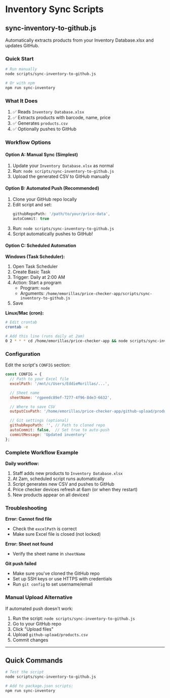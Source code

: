 # Inventory Sync Scripts

## sync-inventory-to-github.js

Automatically extracts products from your Inventory Database.xlsx and updates GitHub.

### Quick Start

```bash
# Run manually
node scripts/sync-inventory-to-github.js

# Or with npm
npm run sync-inventory
```

### What It Does

1. ✅ Reads `Inventory Database.xlsx`
2. ✅ Extracts products with barcode, name, price
3. ✅ Generates `products.csv`
4. ✅ Optionally pushes to GitHub

### Workflow Options

#### Option A: Manual Sync (Simplest)

1. Update your `Inventory Database.xlsx` as normal
2. Run: `node scripts/sync-inventory-to-github.js`
3. Upload the generated CSV to GitHub manually

#### Option B: Automated Push (Recommended)

1. Clone your GitHub repo locally
2. Edit script and set:
   ```javascript
   githubRepoPath: '/path/to/your/price-data',
   autoCommit: true
   ```
3. Run: `node scripts/sync-inventory-to-github.js`
4. Script automatically pushes to GitHub!

#### Option C: Scheduled Automation

**Windows (Task Scheduler):**
1. Open Task Scheduler
2. Create Basic Task
3. Trigger: Daily at 2:00 AM
4. Action: Start a program
   - Program: `node`
   - Arguments: `/home/emorillas/price-checker-app/scripts/sync-inventory-to-github.js`
5. Save

**Linux/Mac (cron):**
```bash
# Edit crontab
crontab -e

# Add this line (runs daily at 2am)
0 2 * * * cd /home/emorillas/price-checker-app && node scripts/sync-inventory-to-github.js
```

### Configuration

Edit the script's `CONFIG` section:

```javascript
const CONFIG = {
  // Path to your Excel file
  excelPath: '/mnt/c/Users/EddieMorillas/...',

  // Sheet name
  sheetName: 'rgpeedc89ef-7277-4f96-8de3-6632',

  // Where to save CSV
  outputCsvPath: '/home/emorillas/price-checker-app/github-upload/products.csv',

  // Git settings (optional)
  githubRepoPath: '', // Path to cloned repo
  autoCommit: false,  // Set true to auto-push
  commitMessage: 'Updated inventory'
};
```

### Complete Workflow Example

**Daily workflow:**
1. Staff adds new products to `Inventory Database.xlsx`
2. At 2am, scheduled script runs automatically
3. Script generates new CSV and pushes to GitHub
4. Price checker devices refresh at 6am (or when they restart)
5. New products appear on all devices!

### Troubleshooting

**Error: Cannot find file**
- Check the `excelPath` is correct
- Make sure Excel file is closed (not locked)

**Error: Sheet not found**
- Verify the sheet name in `sheetName`

**Git push failed**
- Make sure you've cloned the GitHub repo
- Set up SSH keys or use HTTPS with credentials
- Run `git config` to set username/email

### Manual Upload Alternative

If automated push doesn't work:
1. Run the script: `node scripts/sync-inventory-to-github.js`
2. Go to your GitHub repo
3. Click "Upload files"
4. Upload `github-upload/products.csv`
5. Commit changes

---

## Quick Commands

```bash
# Test the script
node scripts/sync-inventory-to-github.js

# Add to package.json scripts:
npm run sync-inventory
```

